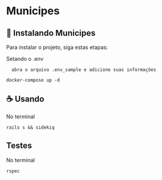 # Municipes

## 🚀 Instalando Municipes

Para instalar o projeto, siga estas etapas:

Setando o .env
```
  abra o arquivo .env_sample e adicione suas informações
```

```
docker-compose up -d
```

## ☕ Usando

No terminal
```
rails s && sidekiq
```

## Testes

No terminal
```
rspec
```

